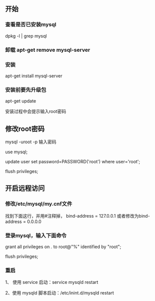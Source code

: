 ## 开始





### 查看是否已安装mysql

dpkg -l | grep mysql

### 卸载 apt-get remove mysql-server


### 安装 

apt-get install mysql-server

### 安装前要先升级包

apt-get update


安装过程中会提示输入root密码



## 修改root密码

mysql -uroot -p
输入密码

use mysql;

update user set password=PASSWORD('root') where user='root';

flush privileges;


## 开启远程访问

### 修改/etc/mysql/my.cnf文件
找到下面这行，并用#注释掉，
bind-address        = 127.0.0.1
或者修改为bind-address        = 0.0.0.0

### 登录mysql，输入下面命令

grant all privileges on *.* to root@"%" identified by "root";


flush privileges;

### 重启

1、 使用 service 启动：service mysqld restart

2、使用 mysqld 脚本启动：/etc/inint.d/mysqld restart


